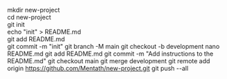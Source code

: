 mkdir new-project  
cd new-project  
git init  
echo "init" > README.md  
git add README.md  
git commit -m "init"
git branch -M main 
git checkout -b development
nano README.md
git add README.md
git commit -m "Add instructions to the README.md"
git checkout main
git merge development
git remote add origin https://github.com/Mentath/new-project.git
git push --all
